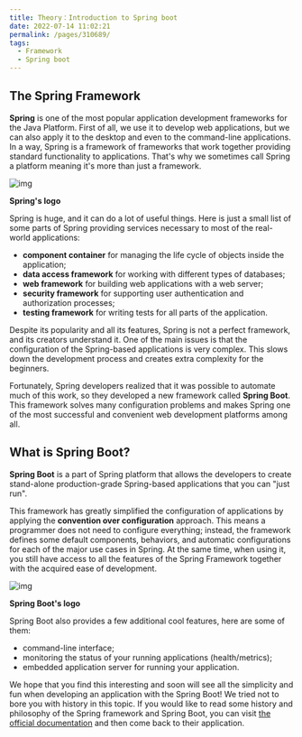 ```yaml
---
title: Theory：Introduction to Spring boot
date: 2022-07-14 11:02:21
permalink: /pages/310689/
tags:
  - Framework
  - Spring boot
---
```

## The Spring Framework

**Spring** is one of the most popular application development frameworks for the Java Platform. First of all, we use it to develop web applications, but we can also apply it to the desktop and even to the command-line applications. In a way, Spring is a framework of frameworks that work together providing standard functionality to applications. That's why we sometimes call Spring a platform meaning it's more than just a framework.

![img](https://ucarecdn.com/f9a9a1d9-f51a-41c6-b456-de14f5e448bf/)

**Spring's logo**

Spring is huge, and it can do a lot of useful things. Here is just a small list of some parts of Spring providing services necessary to most of the real-world applications:

- **component container** for managing the life cycle of objects inside the application;
- **data access framework** for working with different types of databases;
- **web framework** for building web applications with a web server;
- **security framework** for supporting user authentication and authorization processes;
- **testing framework** for writing tests for all parts of the application.

Despite its popularity and all its features, Spring is not a perfect framework, and its creators understand it. One of the main issues is that the configuration of the Spring-based applications is very complex. This slows down the development process and creates extra complexity for the beginners.

Fortunately, Spring developers realized that it was possible to automate much of this work, so they developed a new framework called **Spring Boot**. This framework solves many configuration problems and makes Spring one of the most successful and convenient web development platforms among all.

## What is Spring Boot?

**Spring Boot** is a part of Spring platform that allows the developers to create stand-alone production-grade Spring-based applications that you can "just run".

This framework has greatly simplified the configuration of applications by applying the **convention over configuration** approach. This means a programmer does not need to configure everything; instead, the framework defines some default components, behaviors, and automatic configurations for each of the major use cases in Spring. At the same time, when using it, you still have access to all the features of the Spring Framework together with the acquired ease of development.

![img](https://ucarecdn.com/f869a732-2d12-4c7c-8238-0c5994860606/)

**Spring Boot's logo**

Spring Boot also provides a few additional cool features, here are some of them:

- command-line interface;
- monitoring the status of your running applications (health/metrics);
- embedded application server for running your application.

We hope that you find this interesting and soon will see all the simplicity and fun when developing an application with the Spring Boot! We tried not to bore you with history in this topic. If you would like to read some history and philosophy of the Spring framework and Spring Boot, you can visit [the official documentation](https://docs.spring.io/spring/docs/current/spring-framework-reference/overview.html) and then come back to their application.